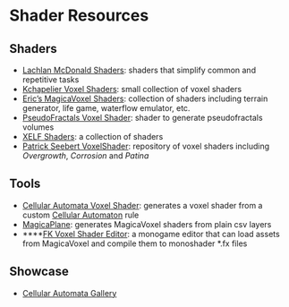 # Shader Resources

## Shaders

* [Lachlan McDonald Shaders](https://github.com/lachlanmcdonald/magicavoxel-shaders): shaders that simplify common and repetitive tasks
* [Kchapelier Voxel Shaders](https://github.com/kchapelier/voxelShaders): small collection of voxel shaders
* [Eric’s MagicaVoxel Shaders](https://github.com/CodingEric/Erics-MagicaVoxel-Shaders): collection of shaders including terrain generator, life game, waterflow emulator, etc.
* [PseudoFractals Voxel Shader](https://github.com/kchapelier/pseudofractals-voxel-shader): shader to generate pseudofractals volumes
* [XELF Shaders](https://github.com/xelfia/XELF.MagicaVoxel.Shaders): a collection of shaders
* [Patrick Seebert VoxelShader](https://github.com/patStar/voxelShader): repository of voxel shaders including _Overgrowth_, _Corrosion_ and _Patina_ 

## Tools

* [Cellular Automata Voxel Shader](https://github.com/kchapelier/cellular-automata-voxel-shader): generates a voxel shader from a custom [Cellular Automaton](https://en.wikipedia.org/wiki/Cellular_automaton) rule
* [MagicaPlane](https://github.com/chaojian-zhang/MagicaPlane): generates MagicaVoxel shaders from plain csv layers
* \*\*\*\*[FK Voxel Shader Editor](https://github.com/duzhi5368/FKVoxelShaderEditor): a monogame editor that can load assets from MagicaVoxel and compile them to monoshader \*.fx files

## Showcase

* [Cellular Automata Gallery](https://github.com/kchapelier/cellular-automata-voxel-shader/blob/master/GALLERY.md)



